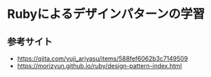 # Rubyによるデザインパターンの学習
## 参考サイト
- https://qiita.com/yuji_ariyasu/items/588fef6062b3c7149509
- https://morizyun.github.io/ruby/design-pattern-index.html